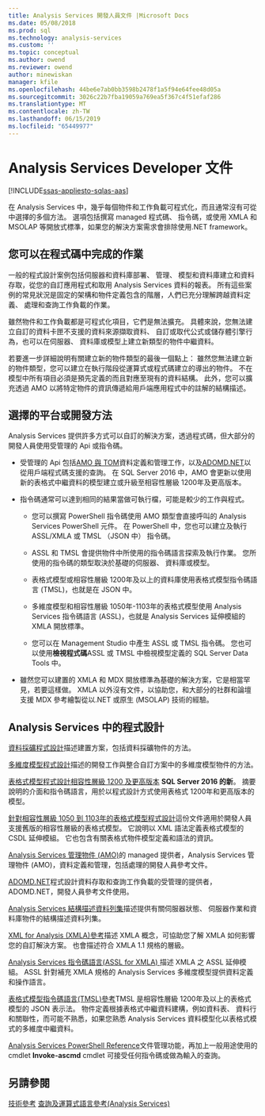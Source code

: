 ```yaml
---
title: Analysis Services 開發人員文件 |Microsoft Docs
ms.date: 05/08/2018
ms.prod: sql
ms.technology: analysis-services
ms.custom: ''
ms.topic: conceptual
ms.author: owend
ms.reviewer: owend
author: minewiskan
manager: kfile
ms.openlocfilehash: 44be6e7ab0bb3598b2478f1a5f94e64fee48d05a
ms.sourcegitcommit: 3026c22b7fba19059a769ea5f367c4f51efaf286
ms.translationtype: MT
ms.contentlocale: zh-TW
ms.lasthandoff: 06/15/2019
ms.locfileid: "65449977"
---
```

# <a name="analysis-services-developer-documentation"></a>Analysis Services Developer 文件
[!INCLUDE[ssas-appliesto-sqlas-aas](../includes/ssas-appliesto-sqlas-aas.md)]

在 Analysis Services 中，幾乎每個物件和工作負載可程式化，而且通常沒有可從中選擇的多個方法。  選項包括撰寫 managed 程式碼、 指令碼，或使用 XMLA 和 MSOLAP 等開放式標準，如果您的解決方案需求會排除使用.NET framework。

## <a name="what-you-can-accomplish-in-code"></a>您可以在程式碼中完成的作業
一般的程式設計案例包括伺服器和資料庫部署、 管理、 模型和資料庫建立和資料存取，從您的自訂應用程式和取用 Analysis Services 資料的報表。 所有這些案例的常見狀況是固定的架構和物件定義包含的階層，人們已充分理解跨越資料定義、 處理和查詢工作負載的作業。

雖然物件和工作負載都是可程式化項目，它們是無法擴充。 具體來說，您無法建立自訂的資料卡匣不支援的資料來源擷取資料、 自訂或取代公式或儲存體引擎行為，也可以在伺服器、 資料庫或模型上建立新類型的物件中繼資料。

若要進一步詳細說明有關建立新的物件類型的最後一個點上： 雖然您無法建立新的物件類型，您可以建立在執行階段從運算式或程式碼建立的導出的物件。 不在模型中所有項目必須是預先定義的而且對應至現有的資料結構。 此外，您可以擴充透過 AMO 以將特定物件的資訊傳遞給用戶端應用程式中的註解的結構描述。

## <a name="choose-a-platform-or-approach-to-development"></a>選擇的平台或開發方法
Analysis Services 提供許多方式可以自訂的解決方案，透過程式碼，但大部分的開發人員使用受管理的 Api 或指令碼。

- 受管理的 Api 包括[AMO 與 TOM](http://msdn.microsoft.com/library/mt436122.aspx)資料定義和管理工作，以及[ADOMD.NET](http://msdn.microsoft.com/library/mt465769.aspx)以從用戶端程式碼支援的查詢。 在 SQL Server 2016 中，AMO 會更新以使用新的表格式中繼資料的模型建立或升級至相容性層級 1200年及更高版本。

- 指令碼通常可以達到相同的結果當做可執行檔，可能是較少的工作與程式。

  - 您可以撰寫 PowerShell 指令碼使用 AMO 類型會直接呼叫的 Analysis Services PowerShell 元件。 在 PowerShell 中，您也可以建立及執行 ASSL/XMLA 或 TMSL （JSON 中） 指令碼。

  - ASSL 和 TMSL 會提供物件中所使用的指令碼語言探索及執行作業。 您所使用的指令碼的類型取決於基礎的伺服器、 資料庫或模型。

  - 表格式模型或相容性層級 1200年及以上的資料庫使用表格式模型指令碼語言 (TMSL)，也就是在 JSON 中。

  - 多維度模型和相容性層級 1050年-1103年的表格式模型使用 Analysis Services 指令碼語言 (ASSL)，也就是 Analysis Services 延伸模組的 XMLA 開放標準。

  - 您可以在 Management Studio 中產生 ASSL 或 TMSL 指令碼。 您也可以使用**檢視程式碼**ASSL 或 TMSL 中檢視模型定義的 SQL Server Data Tools 中。

- 雖然您可以建置的 XMLA 和 MDX 開放標準為基礎的解決方案，它是相當罕見，若要這樣做。 XMLA 以外沒有文件，以協助您，和大部分的社群和論壇支援 MDX 參考繪製從以.NET 或原生 (MSOLAP) 技術的經驗。

## <a name="programming-in-analysis-services"></a>Analysis Services 中的程式設計
[資料採礦程式設計](../analysis-services/data-mining/data-mining-programming.md)描述建置方案，包括資料採礦物件的方法。

[多維度模型程式設計](../analysis-services/multidimensional-models/multidimensional-model-programming.md)描述的開發工作與整合自訂方案中的多維度模型物件的方法。

[表格式模型程式設計相容性層級 1200 及更高版本](../analysis-services/tabular-model-programming-compatibility-level-1200/tabular-model-programming-for-compatibility-level-1200.md)
**SQL Server 2016 的新**。  摘要說明的介面和指令碼語言，用於以程式設計方式使用表格式 1200年和更高版本的模型。

[針對相容性層級 1050 到 1103年的表格式模型程式設計](../analysis-services/tabular-model-programming-compatibility-levels-1050-1103/tabular-model-programming-for-compatibility-levels-1050-through-1103.md)這份文件適用於開發人員支援舊版的相容性層級的表格式模型。 它說明以 XML 語法定義表格式模型的 CSDL 延伸模組。 它也包含有關表格式物件模型定義和語法的資訊。

[Analysis Services 管理物件 (AMO)](https://msdn.microsoft.com/library/mt436122.aspx)的 managed 提供者，Analysis Services 管理物件 (AMO)，資料定義和管理，包括處理的開發人員參考文件。

[ADOMD.NET](http://msdn.microsoft.com/library/mt465769.aspx)程式設計資料存取和查詢工作負載的受管理的提供者，ADOMD.NET，開發人員參考文件使用。

[Analysis Services 結構描述資料列集](https://docs.microsoft.com/bi-reference/schema-rowsets/analysis-services-schema-rowsets)描述提供有關伺服器狀態、 伺服器作業和資料庫物件的結構描述資料列集。

[XML for Analysis &#40;XMLA&#41;參考](https://docs.microsoft.com/bi-reference/xmla/xml-for-analysis-xmla-reference)描述 XMLA 概念，可協助您了解 XMLA 如何影響您的自訂解決方案。 也會描述符合 XMLA 1.1 規格的層級。

[Analysis Services 指令碼語言&#40;ASSL for XMLA&#41; ](https://docs.microsoft.com/bi-reference/assl/analysis-services-scripting-language-assl-for-xmla)描述 XMLA 之 ASSL 延伸模組。 ASSL 針對補充 XMLA 規格的 Analysis Services 多維度模型提供資料定義和操作語言。

[表格式模型指令碼語言&#40;TMSL&#41;參考](https://docs.microsoft.com/bi-reference/tmsl/tabular-model-scripting-language-tmsl-reference)TMSL 是相容性層級 1200年及以上的表格式模型的 JSON 表示法。 物件定義根據表格式中繼資料建構，例如資料表、 資料行和關聯性，而可能不熟悉，如果您熟悉 Analysis Services 資料模型化以表格式模式的多維度中繼資料。

[Analysis Services PowerShell Reference](../analysis-services/powershell/analysis-services-powershell-reference.md)文件管理功能，再加上一般用途使用的 cmdlet **Invoke-ascmd** cmdlet 可接受任何指令碼或做為輸入的查詢。

## <a name="see-also"></a>另請參閱
[技術參考](../analysis-services/powershell/technical-reference-ssas.md)
[查詢及運算式語言參考&#40;Analysis Services&#41;](http://msdn.microsoft.com/library/gg492188.aspx)
